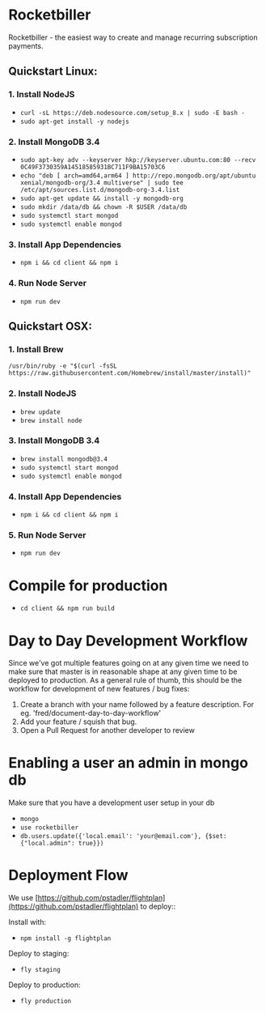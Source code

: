 # Rocketbiller
Rocketbiller - the easiest way to create and manage recurring subscription payments.

## Quickstart Linux:

### 1. Install NodeJS

- `curl -sL https://deb.nodesource.com/setup_8.x | sudo -E bash -`
- `sudo apt-get install -y nodejs`

### 2. Install MongoDB 3.4

- `sudo apt-key adv --keyserver hkp://keyserver.ubuntu.com:80 --recv 0C49F3730359A14518585931BC711F9BA15703C6`
- `echo "deb [ arch=amd64,arm64 ] http://repo.mongodb.org/apt/ubuntu xenial/mongodb-org/3.4 multiverse" | sudo tee /etc/apt/sources.list.d/mongodb-org-3.4.list`
- `sudo apt-get update && install -y mongodb-org`
- `sudo mkdir /data/db && chown -R $USER /data/db`
- `sudo systemctl start mongod`
- `sudo systemctl enable mongod`

### 3. Install App Dependencies

- `npm i && cd client && npm i`

### 4. Run Node Server

- `npm run dev`


## Quickstart OSX:

### 1. Install Brew

`/usr/bin/ruby -e "$(curl -fsSL https://raw.githubusercontent.com/Homebrew/install/master/install)"`

### 2. Install NodeJS

- `brew update`
- `brew install node `

### 3. Install MongoDB 3.4

- `brew install mongodb@3.4`
- `sudo systemctl start mongod`
- `sudo systemctl enable mongod`

### 4. Install App Dependencies

- `npm i && cd client && npm i`

### 5. Run Node Server

- `npm run dev`


# Compile for production

- `cd client && npm run build`


# Day to Day Development Workflow

Since we've got multiple features going on at any given time we need to make sure that master is in reasonable shape at any given time to be deployed to production. As a general rule of thumb, this should be the workflow for development of new features / bug fixes:

1. Create a branch with your name followed by a feature description. For eg. 'fred/document-day-to-day-workflow'
2. Add your feature / squish that bug.
3. Open a Pull Request for another developer to review

# Enabling a user an admin in mongo db

Make sure that you have a development user setup in your db

- `mongo`
- `use rocketbiller`
- `db.users.update({'local.email': 'your@email.com'}, {$set:{"local.admin": true}})`

# Deployment Flow

We use [https://github.com/pstadler/flightplan](https://github.com/pstadler/flightplan) to deploy::

Install with:

- `npm install -g flightplan`

Deploy to staging:

- `fly staging`

Deploy to production:

- `fly production`
